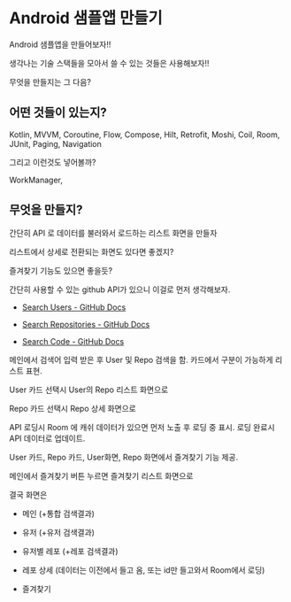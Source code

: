 # Android 샘플앱 만들기



Android 샘플앱을 만들어보자!!

생각나는 기술 스택들을 모아서 쓸 수 있는 것들은 사용해보자!!

무엇을 만들지는 그 다음?



## 어떤 것들이 있는지?

Kotlin, MVVM, Coroutine, Flow, Compose, Hilt, Retrofit, Moshi, Coil,  Room, JUnit, Paging, Navigation



그리고 이런것도 넣어볼까?

WorkManager,



## 무엇을 만들지?

간단히 API 로 데이터를 불러와서 로드하는 리스트 화면을 만들자

리스트에서 상세로 전환되는 화면도 있다면 좋겠지?

즐겨찾기 기능도 있으면 좋을듯?

간단히 사용할 수 있는 github API가 있으니 이걸로 먼저 생각해보자.

- [Search Users - GitHub Docs](https://docs.github.com/ko/rest/search/search?apiVersion=2022-11-28#search-users)

- [Search Repositories - GitHub Docs](https://docs.github.com/ko/rest/search/search?apiVersion=2022-11-28#search-repositories)

- [Search Code - GitHub Docs](https://docs.github.com/ko/rest/search/search?apiVersion=2022-11-28#search-code)



메인에서 검색어 입력 받은 후 User 및 Repo 검색을 함. 카드에서 구분이 가능하게 리스트 표현.

User 카드 선택시 User의 Repo 리스트 화면으로

Repo 카드 선택시 Repo 상세 화면으로

API 로딩시 Room 에 캐쉬 데이터가 있으면 먼저 노출 후 로딩 중 표시. 로딩 완료시 API 데이터로 업데이트.

User 카드, Repo 카드, User화면, Repo 화면에서 즐겨찾기 기능 제공.

메인에서 즐겨찾기 버튼 누르면 즐겨찾기 리스트 화면으로

결국 화면은

- 메인 (+통합 검색결과)

- 유저 (+유저 검색결과)

- 유저별 레포 (+레포 검색결과)

- 레포 상세 (데이터는 이전에서 들고 옴, 또는 id만 들고와서 Room에서 로딩)

- 즐겨찾기



## 







